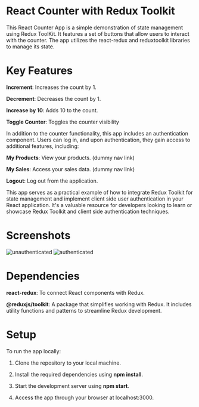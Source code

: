 # React Counter with Redux Toolkit
This React Counter App is a simple demonstration of state management using Redux ToolKit. It features a set of buttons that allow users to interact with the counter. The app utilizes the react-redux and reduxtoolkit libraries to manage its state.

# Key Features
__Increment__: Increases the count by 1.

__Decrement__: Decreases the count by 1.

__Increase by 10__: Adds 10 to the count.

__Toggle Counter__: Toggles the counter visibility

In addition to the counter functionality, this app includes an authentication component. Users can log in, and upon authentication, they gain access to additional features, including:

**My Products**: View your products. (dummy nav link)

**My Sales**: Access your sales data. (dummy nav link)

**Logout**: Log out from the application.

This app serves as a practical example of how to integrate Redux Toolkit for state management and implement client side user authentication in your React application. It's a valuable resource for developers looking to learn or showcase Redux Toolkit and client side authentication techniques.
# Screenshots
![unauthenticated](https://github.com/IanKaire/ReduxToolKitCounter/assets/114652346/9caa1fc9-e8f6-410d-bb7a-efdd3f48d991)
![authenticated](https://github.com/IanKaire/ReduxToolKitCounter/assets/114652346/e96a9334-89ea-4fc1-b3fd-ee474d2df3ff)

# Dependencies
**react-redux**: To connect React components with Redux.

__@reduxjs/toolkit__: A package that simplifies working with Redux. It includes utility functions and patterns to streamline Redux development.

# Setup
To run the app locally:

1. Clone the repository to your local machine.
   
2. Install the required dependencies using __npm install__.
   
3. Start the development server using **npm start**.
   
4. Access the app through your browser at localhost:3000.
